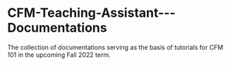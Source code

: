 # CFM-Teaching-Assistant---Documentations
The collection of documentations serving as the basis of tutorials for CFM 101 in the upcoming Fall 2022 term.
